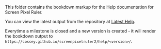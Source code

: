 This folder contains the bookdown markup for the Help documentation for Screen Pixel Ruler.

You can view the latest output from the repository at [Latest Help](https://cossey.github.io/screenpixelruler2/help/latest/).

Everytime a milestone is closed and a new version is created - it will render the bookdown output to `https://cossey.github.io/screenpixelruler2/help/<version>/`.